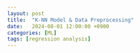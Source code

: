 ```yaml
---
layout: post
title:  "K-NN Model & Data Preprocessing"
date:   2024-08-01 12:00:00 +0900
categories: [ML]
tags: [regression analysis]
---
```


